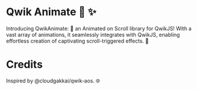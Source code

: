 # Qwik Animate 🎨 ✨
Introducing QwikAnimate: 🌟 an Animated on Scroll library for QwikJS! With a vast array of animations, it seamlessly integrates with QwikJS, enabling effortless creation of captivating scroll-triggered effects. 💫

# Credits
Inspired by @cloudgakkai/qwik-aos. 🌐
